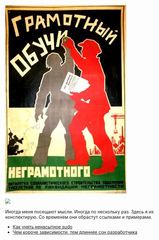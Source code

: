![image](likbez.jpg)

![](https://img.shields.io/badge/NC--17-Adults%20Only-red.svg) 

Иногда меня посещают мысли. Иногда по нескольку раз. Здесь я их конспектирую.
Со временем они обрастут ссылками и примерами.  

* [Как унять ненасытное sudo](sudo/sudo.md)
* [Чем короче зависимости, тем длиннее сон разработчика](deps/deps.md) 
